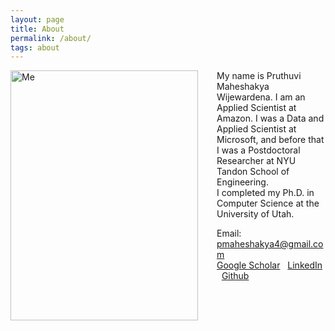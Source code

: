 ```yaml
---
layout: page
title: About
permalink: /about/
tags: about
---
```

![Me](../images/me.jpg#left)

My name is Pruthuvi Maheshakya Wijewardena. 
I am an Applied Scientist at Amazon.
I was a Data and Applied Scientist at Microsoft, and before that I was a Postdoctoral Researcher at NYU Tandon School of Engineering.  
I completed my Ph.D. in Computer Science at the University of Utah.  

Email: pmaheshakya4@gmail.com\
[Google Scholar](https://scholar.google.com/citations?user=-MHL9kQAAAAJ&hl=en) &nbsp; [LinkedIn](https://www.linkedin.com/in/maheshakya/) &nbsp; [Github](https://github.com/maheshakya)

<style type="text/css">
    img {
        width: 300px;
        height: 400px;
    }

    img[src*='#left'] {
    float: left;
    margin-right: 30px;
    }
</style>